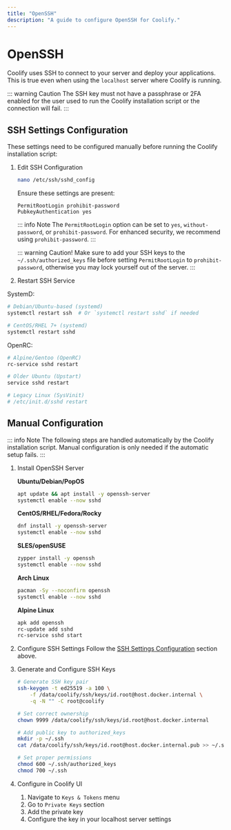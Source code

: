 ```yaml
---
title: "OpenSSH"
description: "A guide to configure OpenSSH for Coolify."
---
```


# OpenSSH
Coolify uses SSH to connect to your server and deploy your applications. This is true even when using the `localhost` server where Coolify is running.

::: warning Caution
  The SSH key must not have a passphrase or 2FA enabled for the user used to run the Coolify installation script or the connection will fail.
:::

## SSH Settings Configuration

These settings need to be configured manually before running the Coolify installation script:


1. Edit SSH Configuration
   ```bash
   nano /etc/ssh/sshd_config
   ```
   Ensure these settings are present:
   ```ssh
   PermitRootLogin prohibit-password
   PubkeyAuthentication yes
   ```
   ::: info Note
      The `PermitRootLogin` option can be set to `yes`, `without-password`, or `prohibit-password`. For enhanced security, we recommend using `prohibit-password`.
   :::

   ::: warning Caution!
     Make sure to add your SSH keys to the `~/.ssh/authorized_keys` file before setting `PermitRootLogin` to `prohibit-password`, otherwise you may lock yourself out of the server.
   :::

1. Restart SSH Service

SystemD:
  ```bash
  # Debian/Ubuntu-based (systemd)
  systemctl restart ssh  # Or `systemctl restart sshd` if needed
  
  # CentOS/RHEL 7+ (systemd)
  systemctl restart sshd
  ```

OpenRC:
  ```bash
  # Alpine/Gentoo (OpenRC)
  rc-service sshd restart
  
  # Older Ubuntu (Upstart)
  service sshd restart
  
  # Legacy Linux (SysVinit)
  # /etc/init.d/sshd restart
  ```


## Manual Configuration

::: info Note
The following steps are handled automatically by the Coolify installation script. Manual configuration is only needed if the automatic setup fails.
:::


1. Install OpenSSH Server

   **Ubuntu/Debian/PopOS**
   ```bash
   apt update && apt install -y openssh-server
   systemctl enable --now sshd
   ```

   **CentOS/RHEL/Fedora/Rocky**
   ```bash
   dnf install -y openssh-server
   systemctl enable --now sshd
   ```

   **SLES/openSUSE**
   ```bash
   zypper install -y openssh
   systemctl enable --now sshd
   ```

   **Arch Linux**
   ```bash
   pacman -Sy --noconfirm openssh
   systemctl enable --now sshd
   ```

   **Alpine Linux**
   ```bash
   apk add openssh
   rc-update add sshd
   rc-service sshd start
   ```

2. Configure SSH Settings
   Follow the [SSH Settings Configuration](#ssh-settings-configuration) section above.

3. Generate and Configure SSH Keys
   ```bash
   # Generate SSH key pair
   ssh-keygen -t ed25519 -a 100 \
       -f /data/coolify/ssh/keys/id.root@host.docker.internal \
       -q -N "" -C root@coolify

   # Set correct ownership
   chown 9999 /data/coolify/ssh/keys/id.root@host.docker.internal

   # Add public key to authorized_keys
   mkdir -p ~/.ssh
   cat /data/coolify/ssh/keys/id.root@host.docker.internal.pub >> ~/.ssh/authorized_keys

   # Set proper permissions
   chmod 600 ~/.ssh/authorized_keys
   chmod 700 ~/.ssh
   ```

4. Configure in Coolify UI
   1. Navigate to `Keys & Tokens` menu
   2. Go to `Private Keys` section
   3. Add the private key
   4. Configure the key in your localhost server settings

